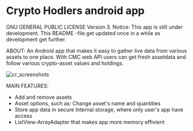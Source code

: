 # Crypto Hodlers android app
GNU GENERAL PUBLIC LICENSE Version 3. Notice: This app is still under development. This README -file get updated once in a while as development get further.

ABOUT: 
An Android app that makes it easy to gather live data from various assets to one place. With CMC web API users can get fresh assetdata and follow various crypto-asset values and holdings.

![cr_screenshots](https://user-images.githubusercontent.com/28114032/55292552-fb9ce580-53f4-11e9-89b5-53f5817de0e3.png)


MAIN FEATURES:
- Add and remove assets
- Asset options, such as: Change asset's name and quantities
- Store app data in secure Internal storage, where only user's app have access
- ListView-ArrayAdapter that makes app more memory effivient
